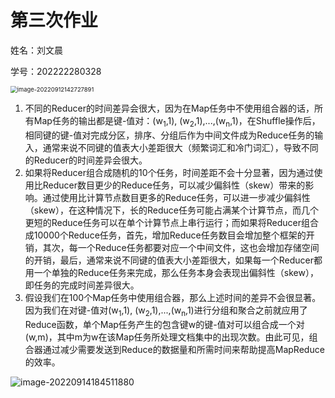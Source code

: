 #  第三次作业

姓名：刘文晨

学号：202222280328

<img src="C:\Users\81228\AppData\Roaming\Typora\typora-user-images\image-20220912142727891.png" alt="image-20220912142727891" style="zoom:67%;" />

1. 不同的Reducer的时间差异会很大，因为在Map任务中不使用组合器的话，所有Map任务的输出都是键-值对：(w<sub>1</sub>,1), (w<sub>2</sub>,1),...,(w<sub>n</sub>,1)，在Shuffle操作后，相同键的键-值对完成分区，排序、分组后作为中间文件成为Reduce任务的输入，通常来说不同键的值表大小差距很大（频繁词汇和冷门词汇），导致不同的Reducer的时间差异会很大。
2. 如果将Reducer组合成随机的10个任务，时间差距不会十分显著，因为通过使用比Reducer数目更少的Reduce任务，可以减少偏斜性（skew）带来的影响。通过使用比计算节点数目更多的Reduce任务，可以进一步减少偏斜性（skew），在这种情况下，长的Reduce任务可能占满某个计算节点，而几个更短的Reduce任务可以在单个计算节点上串行运行；而如果将Reducer组合成10000个Reduce任务，首先，增加Reduce任务数目会增加整个框架的开销，其次，每一个Reduce任务都要对应一个中间文件，这也会增加存储空间的开销，最后，通常来说不同键的值表大小差距很大，如果每一个Reducer都用一个单独的Reduce任务来完成，那么任务本身会表现出偏斜性（skew），即任务的完成时间差异很大。
3. 假设我们在100个Map任务中使用组合器，那么上述时间的差异不会很显著。因为我们在对键-值对(w<sub>1</sub>,1), (w<sub>2</sub>,1),...,(w<sub>n</sub>,1)进行分组和聚合之前就应用了Reduce函数，单个Map任务产生的包含键w的键-值对可以组合成一个对(w,m)，其中m为w在该Map任务所处理文档集中的出现次数。由此可见，组合器通过减少需要发送到Reduce的数据量和所需时间来帮助提高MapReduce的效率。

![image-20220914184511880](C:\Users\81228\AppData\Roaming\Typora\typora-user-images\image-20220914184511880.png)

